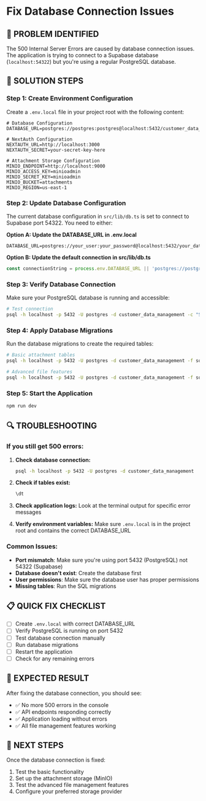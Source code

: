 # Fix Database Connection Issues

## 🚨 **PROBLEM IDENTIFIED**

The 500 Internal Server Errors are caused by database connection issues. The application is trying to connect to a Supabase database (`localhost:54322`) but you're using a regular PostgreSQL database.

## 🔧 **SOLUTION STEPS**

### **Step 1: Create Environment Configuration**

Create a `.env.local` file in your project root with the following content:

```env
# Database Configuration
DATABASE_URL=postgres://postgres:postgres@localhost:5432/customer_data_management

# NextAuth Configuration
NEXTAUTH_URL=http://localhost:3000
NEXTAUTH_SECRET=your-secret-key-here

# Attachment Storage Configuration
MINIO_ENDPOINT=http://localhost:9000
MINIO_ACCESS_KEY=minioadmin
MINIO_SECRET_KEY=minioadmin
MINIO_BUCKET=attachments
MINIO_REGION=us-east-1
```

### **Step 2: Update Database Configuration**

The current database configuration in `src/lib/db.ts` is set to connect to Supabase port 54322. You need to either:

**Option A: Update the DATABASE_URL in .env.local**
```env
DATABASE_URL=postgres://your_user:your_password@localhost:5432/your_database_name
```

**Option B: Update the default connection in src/lib/db.ts**
```typescript
const connectionString = process.env.DATABASE_URL || 'postgres://postgres:postgres@localhost:5432/customer_data_management'
```

### **Step 3: Verify Database Connection**

Make sure your PostgreSQL database is running and accessible:

```bash
# Test connection
psql -h localhost -p 5432 -U postgres -d customer_data_management -c "SELECT version();"
```

### **Step 4: Apply Database Migrations**

Run the database migrations to create the required tables:

```bash
# Basic attachment tables
psql -h localhost -p 5432 -U postgres -d customer_data_management -f sql/attachment_storage_setup.sql

# Advanced file features
psql -h localhost -p 5432 -U postgres -d customer_data_management -f sql/advanced_file_features.sql
```

### **Step 5: Start the Application**

```bash
npm run dev
```

## 🔍 **TROUBLESHOOTING**

### **If you still get 500 errors:**

1. **Check database connection:**
   ```bash
   psql -h localhost -p 5432 -U postgres -d customer_data_management
   ```

2. **Check if tables exist:**
   ```sql
   \dt
   ```

3. **Check application logs:**
   Look at the terminal output for specific error messages

4. **Verify environment variables:**
   Make sure `.env.local` is in the project root and contains the correct DATABASE_URL

### **Common Issues:**

- **Port mismatch**: Make sure you're using port 5432 (PostgreSQL) not 54322 (Supabase)
- **Database doesn't exist**: Create the database first
- **User permissions**: Make sure the database user has proper permissions
- **Missing tables**: Run the SQL migrations

## 📋 **QUICK FIX CHECKLIST**

- [ ] Create `.env.local` with correct DATABASE_URL
- [ ] Verify PostgreSQL is running on port 5432
- [ ] Test database connection manually
- [ ] Run database migrations
- [ ] Restart the application
- [ ] Check for any remaining errors

## 🎯 **EXPECTED RESULT**

After fixing the database connection, you should see:
- ✅ No more 500 errors in the console
- ✅ API endpoints responding correctly
- ✅ Application loading without errors
- ✅ All file management features working

## 🚀 **NEXT STEPS**

Once the database connection is fixed:
1. Test the basic functionality
2. Set up the attachment storage (MinIO)
3. Test the advanced file management features
4. Configure your preferred storage provider
